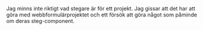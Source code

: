 Jag minns inte riktigt vad stegare är för ett projekt.
Jag gissar att det har att göra med webbformulärprojektet
och ett försök att göra något som påminde om deras steg-component.
